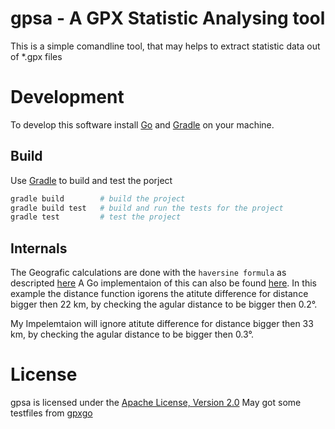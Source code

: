 # gpsa - A GPX Statistic Analysing tool
This is a simple comandline tool, that may helps to extract statistic data out of *.gpx files

# Development
To develop this software install [Go](https://golang.org/) and [Gradle](https://gradle.org/) on your machine. 

## Build
Use [Gradle](https://gradle.org/) to build and test the porject

```sh
gradle build        # build the project
gradle build test   # build and run the tests for the project
gradle test         # test the project
```

## Internals
The Geografic calculations are done with the  ```haversine formula```  as descripted [here](http://www.movable-type.co.uk/scripts/latlong.html)
A Go implementaion of this can also be found [here](https://github.com/tkrajina/gpxgo/blob/master/gpx/geo.go). In this example the distance function igorens the atitute difference for distance bigger then 22 km, by checking the agular distance to be bigger then 0.2°.

My Impelemtaion will ignore atitute difference for distance bigger then 33 km, by checking the agular distance to be bigger then 0.3°.

# License

gpsa is licensed under the [Apache License, Version 2.0](http://www.apache.org/licenses/LICENSE-2.0)
May got some testfiles from [gpxgo](https://github.com/tkrajina/gpxgo/tree/master/test_files)